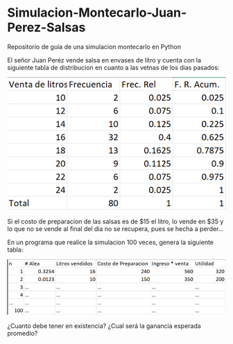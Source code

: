 # Simulacion-Montecarlo-Juan-Perez-Salsas
Repositorio de guia de una simulacion montecarlo en Python

El señor Juan Peréz vende salsa en envases de litro y cuenta con la siguiente tabla de distribucion en cuanto a las vetnas de los dias pasados:

![tabla de distribucion](https://github.com/Jamextreme140/Simulacion-Montecarlo-Juan-Perez-Salsas/blob/2fc95eab156855f74998ead85349a823bfa2a3e6/img/Captura%20de%20pantalla%202023-11-06%20203638.png)

Si el costo de preparacion de las salsas es de $15 el litro, lo vende en $35 y lo que no se vende al final del dia no se recupera, pues se hecha a perder...

En un programa que realice la simulacion 100 veces, genera la siguiente tabla:

![tabla de ejemplo](https://github.com/Jamextreme140/Simulacion-Montecarlo-Juan-Perez-Salsas/blob/2fc95eab156855f74998ead85349a823bfa2a3e6/img/Captura%20de%20pantalla%202023-11-06%20204045.png)

¿Cuanto debe tener en existencia?
¿Cual será la ganancia esperada promedio?
